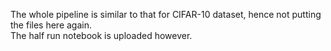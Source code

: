 
The whole pipeline is similar to that for CIFAR-10 dataset, hence not putting the files here again.  
The half run notebook is uploaded however.
